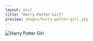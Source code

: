```yaml
---
layout: post
title: "Harry Potter Girl"
preview: images/harry-potter-girl.jpg
---
```


![Harry Potter Girl](/images/harry-potter-girl.jpg)
